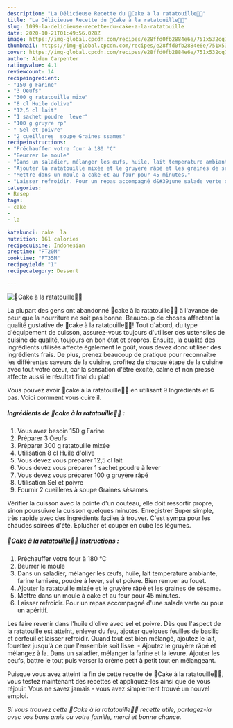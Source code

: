```yaml
---
description: "La Délicieuse Recette du 🍅Cake à la ratatouille🍆🧅"
title: "La Délicieuse Recette du 🍅Cake à la ratatouille🍆🧅"
slug: 1099-la-delicieuse-recette-du-cake-a-la-ratatouille
date: 2020-10-21T01:49:56.028Z
image: https://img-global.cpcdn.com/recipes/e28ffd0fb2884e6e/751x532cq70/🍅cake-a-la-ratatouille🍆🧅-photo-principale-de-la-recette.jpg
thumbnail: https://img-global.cpcdn.com/recipes/e28ffd0fb2884e6e/751x532cq70/🍅cake-a-la-ratatouille🍆🧅-photo-principale-de-la-recette.jpg
cover: https://img-global.cpcdn.com/recipes/e28ffd0fb2884e6e/751x532cq70/🍅cake-a-la-ratatouille🍆🧅-photo-principale-de-la-recette.jpg
author: Aiden Carpenter
ratingvalue: 4.1
reviewcount: 14
recipeingredient:
- "150 g Farine"
- "3 Oeufs"
- "300 g ratatouille mixe"
- "8 cl Huile dolive"
- "12,5 cl lait"
- "1 sachet poudre  lever"
- "100 g gruyre rp"
- " Sel et poivre"
- "2 cueilleres  soupe Graines ssames"
recipeinstructions:
- "Préchauffer votre four à 180 °C"
- "Beurrer le moule"
- "Dans un saladier, mélanger les œufs, huile, lait temperature ambiante, farine tamisée, poudre à lever, sel et poivre. Bien remuer au fouet."
- "Ajouter la ratatouille mixée et le gruyère râpé et les graines de sésame."
- "Mettre dans un moule à cake et au four pour 45 minutes."
- "Laisser refroidir. Pour un repas accompagné d&#39;une salade verte ou pour un apéritif."
categories:
- Resep
tags:
- cake
- 
- la

katakunci: cake  la 
nutrition: 161 calories
recipecuisine: Indonesian
preptime: "PT20M"
cooktime: "PT35M"
recipeyield: "1"
recipecategory: Dessert

---
```



![🍅Cake à la ratatouille🍆🧅](https://img-global.cpcdn.com/recipes/e28ffd0fb2884e6e/751x532cq70/🍅cake-a-la-ratatouille🍆🧅-photo-principale-de-la-recette.jpg)

La plupart des gens ont abandonné 🍅cake à la ratatouille🍆🧅 à l'avance de peur que la nourriture ne soit pas bonne. Beaucoup de choses affectent la qualité gustative de 🍅cake à la ratatouille🍆🧅! Tout d'abord, du type d'équipement de cuisson, assurez-vous toujours d'utiliser des ustensiles de cuisine de qualité, toujours en bon état et propres. Ensuite, la qualité des ingrédients utilisés affecte également le goût, vous devez donc utiliser des ingrédients frais. De plus, prenez beaucoup de pratique pour reconnaître les différentes saveurs de la cuisine, profitez de chaque étape de la cuisine avec tout votre cœur, car la sensation d'être excité, calme et non pressé affecte aussi le résultat final du plat!

<!--inarticleads1-->

Vous pouvez avoir 🍅cake à la ratatouille🍆🧅 en utilisant 9 Ingrédients et 6 pas. Voici comment vous cuire il.

##### Ingrédients de 🍅cake à la ratatouille🍆🧅 :

1. Vous avez besoin 150 g Farine
1. Préparer 3 Oeufs
1. Préparer 300 g ratatouille mixée
1. Utilisation 8 cl Huile d&#39;olive
1. Vous devez vous préparer 12,5 cl lait
1. Vous devez vous préparer 1 sachet poudre à lever
1. Vous devez vous préparer 100 g gruyère râpé
1. Utilisation  Sel et poivre
1. Fournir 2 cueilleres à soupe Graines sésames


Vérifier la cuisson avec la pointe d&#39;un couteau, elle doit ressortir propre, sinon poursuivre la cuisson quelques minutes. Enregistrer Super simple, très rapide avec des ingrédients faciles à trouver. C&#39;est sympa pour les chaudes soirées d&#39;été. Eplucher et couper en cube les légumes. 

<!--inarticleads2-->

##### 🍅Cake à la ratatouille🍆🧅 instructions :

1. Préchauffer votre four à 180 °C
1. Beurrer le moule
1. Dans un saladier, mélanger les œufs, huile, lait temperature ambiante, farine tamisée, poudre à lever, sel et poivre. Bien remuer au fouet.
1. Ajouter la ratatouille mixée et le gruyère râpé et les graines de sésame.
1. Mettre dans un moule à cake et au four pour 45 minutes.
1. Laisser refroidir. Pour un repas accompagné d&#39;une salade verte ou pour un apéritif.


Les faire revenir dans l&#39;huile d&#39;olive avec sel et poivre. Dès que l&#39;aspect de la ratatouille est atteint, enlever du feu, ajouter quelques feuilles de basilic et cerfeuil et laisser refroidir. Quand tout est bien mélangé, ajoutez le lait, fouettez jusqu&#39;à ce que l&#39;ensemble soit lisse. - Ajoutez le gruyère râpé et mélangez à la. Dans un saladier, mélanger la farine et la levure. Ajouter les oeufs, battre le tout puis verser la crème petit à petit tout en mélangeant. 

<!--inarticleads1-->

<p>
Puisque vous avez atteint la fin de cette recette de 🍅Cake à la ratatouille🍆🧅, vous testez maintenant des recettes et appliquez-les ainsi que de vous réjouir. Vous ne savez jamais - vous avez simplement trouvé un nouvel emploi.
</p>

<p>
<i>Si vous trouvez cette 🍅Cake à la ratatouille🍆🧅 recette utile, partagez-la avec vos bons amis ou votre famille, merci et bonne chance.</i>
</p>

